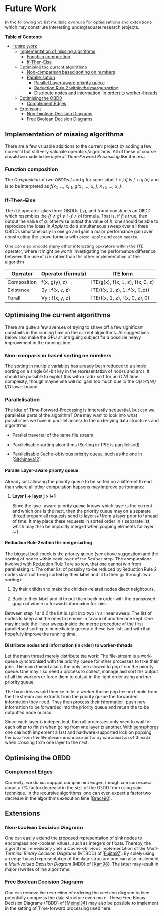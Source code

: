 # Future Work
In the following we list multiple avenues for optimisations and extensions which
may constitute interesting undergraduate research projects.

<!-- markdown-toc start - Don't edit this section. Run M-x markdown-toc-refresh-toc -->
**Table of Contents**

- [Future Work](#future-work)
    - [Implementation of missing algorithms](#implementation-of-missing-algorithms)
        - [Function composition](#function-composition)
        - [If-Then-Else](#if-then-else)
    - [Optimising the current algorithms](#optimising-the-current-algorithms)
        - [Non-comparison based sorting on numbers](#non-comparison-based-sorting-on-numbers)
        - [Parallelisation](#parallelisation)
            - [Parallel Layer-aware priority queue](#parallel-layer-aware-priority-queue)
            - [Reduction Rule 2 within the merge sorting](#reduction-rule-2-within-the-merge-sorting)
            - [Distribute nodes and information (in order) to worker-threads](#distribute-nodes-and-information-in-order-to-worker-threads)
    - [Optimising the OBDD](#optimising-the-obdd)
        - [Complement Edges](#complement-edges)
    - [Extensions](#extensions)
        - [Non-boolean Decision Diagrams](#non-boolean-decision-diagrams)
        - [Free Boolean Decision Diagrams](#free-boolean-decision-diagrams)

<!-- markdown-toc end -->


## Implementation of missing algorithms
There are a few valuable additions to the current project by adding a few
non-vital but still very valuable operators/algorithms. All of these of course
should be made in the style of _Time-Forward Processing_ like the rest.


### Function composition
The _Composition_ of two OBDDs _f_ and _g_ for some label _i ∊ [n]_ is
_f ∘<sub>i</sub> g (x)_ and is to be interpreted as _f(x<sub>1</sub>, ...,
x<sub>i-1</sub>, g(x<sub>1</sub>, ..., x<sub>n</sub>), x<sub>i+1</sub>, ...,
x<sub>n</sub>)_.

### If-Then-Else
The _ITE_ operator takes three OBDDs _f_, _g_, and _h_ and constructs an OBDD
which resembles the _(f ∧ g) ∨ (¬f ∧ h)_ formula. That is, if _f_ is true,
then output the value of _g_; otherwise output the value of _h_. one should be
able to reproduce the ideas in _Apply_ to do a simultaneous sweep over all three
OBDDs simultaneously in one go and gain a major performance gain over
constructing the above formula with `coom::apply` and `coom:negate`.

One can also encode many other interesting operators within the ITE operator,
where it might be worth investigating the performance difference between the use
of _ITE_ rather than the other implementation of the algorithm

| Operator    | Operator (formula) | ITE form                         |
|-------------|--------------------|----------------------------------|
| Composition | f(x, g(y), z)      | ITE(g(x), f(x, 1, z), f(x, 0, z) |
| Existence   | ∃y : f(x, y, z)    | ITE(f(x, 1, z), 1, f(x, 0, z))   |
| Forall      | ∀y : f(x, y, z)    | ITE(f(x, 1, z), f(x, 0, z), 0)   |

## Optimising the current algorithms
There are quite a few avenues of trying to shave off a few significant constants
in the running time on the current algorithms. All suggestions below also make
the GPU an intriguing subject for a possible heavy improvement in the running
time.

### Non-comparison based sorting on numbers
The sorting in multiple variables has already been reduced to a simple sorting
on a single 64-bit key in the representation of nodes and arcs. It should be
possible to exploit this with a radix sort for an _O(N)_ time complexity, though
maybe one will not gain too much due to the _O(sort(N))_ I/O lower bound.

### Parallelisation
The idea of Time-Forward-Processing is inherently sequential, but can we
parallelise parts of the algorithm? One may want to look into what possibilities
we have in parallel access to the underlying data structures and algorithms:

- Parallel traversal of the same file stream

- Parallelisable sorting algorithms (Sorting in TPIE is parallelised).
  
- Parallelisable Cache-oblivious priority queue, such as the one in
  [[Sitchinava12](#references)].


#### Parallel Layer-aware priority queue

Already just allowing the priority queue to be sorted on a different thread than
where all other computation happens may improve performance.

1. **Layer i → layer j > i+1**

    Since the layer-aware priority queue knows which layer is the current and
    which one is the next, then the priority queue may on a separate thread
    prepare all requests send to layer _i+1_ from a layer prior to _i_ ahead of
    time. It may place these requests in sorted order in a separate list, which
    may then be implicitly merged when popping elements for layer _i+1_.


#### Reduction Rule 2 within the merge sorting

The biggest bottleneck is the priority queue (see above suggestion) and the
sorting of nodes within each layer of the _Reduce_ step. The computations
involved with Reduction Rule 1 are so few, that one cannot win from
parallelising it. The other list of possibly to-be reduced by Reduction Rule 2
nodes start out being sorted by their label and id to then go through two
sortings:

1. By their children to make the children-related nodes direct neighbours.

2. Back to their label and id to put them back in order with the transposed
   graph of where to forward information for later.

Between step _1_ and _2_ the list is split into two in a linear sweep: The list
of nodes to keep and the ones to remove in favour of another one kept. One may
include the linear sweep inside the merge procedure of the first parallelised
sorting to immediately generate these two lists and with that hopefully improve
the running time.


#### Distribute nodes and information (in order) to worker-threads

Let the main thread merely distribute the work: The file-stream is a work-queue
synchronised with the priority queue for other processes to take their jobs. The
main thread also is the only one allowed to pop from the priority queue. One may
also need a process to collect, manage and sort the output of all the workers or
force them to output in the right order using another priority queue.

The basic idea would then be to let a worker thread pop the next node from the
file stream and extracts from the priority queue the forwarded information they
need. They then process their information, push new information to be forwarded
into the priority queue and return the to-be outputted node or arcs.

Since each layer is independent, then all processes only need to wait for each
other to finish when going from one layer to another. With
[semaphores](https://en.wikipedia.org/wiki/Semaphore_(programming)) one can both
implement a fast and hardware-supported lock on popping the jobs from the file
stream and a barrier for synchronisation of threads when crossing from one layer
to the next.


## Optimising the OBDD

### Complement Edges
Currently, we do not support complement edges, though one can expect about a 7%
factor decrease in the size of the OBDD from using said technique. In the
recursive algorithms, one can even expect a factor two decrease in the
algorithms execution time [[Brace90](#references)].


## Extensions

### Non-boolean Decision Diagrams
One can easily extend the proposed representation of sink nodes to encompass
non-boolean values, such as integers or floats. Thereby, the algorithms
immediately yield a Cache-oblivious implementation of the _Multi-Terminal Binary
Decision Diagrams_ (MTBDD) of [[Fujita97](#references)]. By solely using an
edge-based representation of the data-structure one can also implement a
_Multi-valued Decision Diagram_ (MDD) of [[Kam98](#references)]. The latter may
result in major rewrites of the algorithms.

### Free Boolean Decision Diagrams
One can remove the restriction of ordering the decision diagram to then
potentially compress the data structure even more. These Free Binary Decision
Diagrams (FBDD) of [[Meinel94](#references)] may also be possible to implement
in the setting of Time-forward processing used here.
